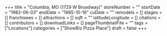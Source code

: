 +++
title = "Columbia, MO (1729 W Broadway)"
storeNumber = ""
startDate = "1982-06-03"
endDate = "1985-10-16"
cuDate = ""
remodels = []
stages = []
franchisees = []
attractions = []
sqft = ""
latitudeLongitude = []
citations = []
contributors = []
downloadLinks = []
pageThumbnailFile = ""
tags = ["Locations"]
categories = ["ShowBiz Pizza Place"]
draft = false
+++
